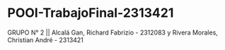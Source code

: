 # POOI-TrabajoFinal-2313421
GRUPO N° 2 || Alcalá Gan, Richard Fabrizio - 2312083 y Rivera Morales, Christian André - 2313421
